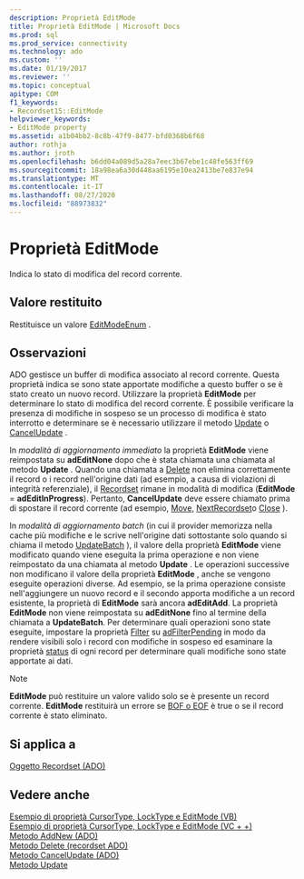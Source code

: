 ```yaml
---
description: Proprietà EditMode
title: Proprietà EditMode | Microsoft Docs
ms.prod: sql
ms.prod_service: connectivity
ms.technology: ado
ms.custom: ''
ms.date: 01/19/2017
ms.reviewer: ''
ms.topic: conceptual
apitype: COM
f1_keywords:
- Recordset15::EditMode
helpviewer_keywords:
- EditMode property
ms.assetid: a1b04bb2-8c8b-47f9-8477-bfd0368b6f68
author: rothja
ms.author: jroth
ms.openlocfilehash: b6dd04a089d5a28a7eec3b67ebe1c48fe563ff69
ms.sourcegitcommit: 18a98ea6a30d448aa6195e10ea2413be7e837e94
ms.translationtype: MT
ms.contentlocale: it-IT
ms.lasthandoff: 08/27/2020
ms.locfileid: "88973832"
---
```

# <a name="editmode-property"></a>Proprietà EditMode
Indica lo stato di modifica del record corrente.  
  
## <a name="return-value"></a>Valore restituito  
 Restituisce un valore [EditModeEnum](../../../ado/reference/ado-api/editmodeenum.md) .  
  
## <a name="remarks"></a>Osservazioni  
 ADO gestisce un buffer di modifica associato al record corrente. Questa proprietà indica se sono state apportate modifiche a questo buffer o se è stato creato un nuovo record. Utilizzare la proprietà **EditMode** per determinare lo stato di modifica del record corrente. È possibile verificare la presenza di modifiche in sospeso se un processo di modifica è stato interrotto e determinare se è necessario utilizzare il metodo [Update](../../../ado/reference/ado-api/update-method.md) o [CancelUpdate](../../../ado/reference/ado-api/cancelupdate-method-ado.md) .  
  
 In *modalità di aggiornamento immediato* la proprietà **EditMode** viene reimpostata su **adEditNone** dopo che è stata chiamata una chiamata al metodo **Update** . Quando una chiamata a [Delete](../../../ado/reference/ado-api/delete-method-ado-recordset.md) non elimina correttamente il record o i record nell'origine dati (ad esempio, a causa di violazioni di integrità referenziale), il [Recordset](../../../ado/reference/ado-api/recordset-object-ado.md) rimane in modalità di modifica (**EditMode**  =  **adEditInProgress**). Pertanto, **CancelUpdate** deve essere chiamato prima di spostare il record corrente (ad esempio, [Move](../../../ado/reference/ado-api/move-method-ado.md), [NextRecordset](../../../ado/reference/ado-api/nextrecordset-method-ado.md)o [Close](../../../ado/reference/ado-api/close-method-ado.md) ).  
  
 In *modalità di aggiornamento batch* (in cui il provider memorizza nella cache più modifiche e le scrive nell'origine dati sottostante solo quando si chiama il metodo [UpdateBatch](../../../ado/reference/ado-api/updatebatch-method.md) ), il valore della proprietà **EditMode** viene modificato quando viene eseguita la prima operazione e non viene reimpostato da una chiamata al metodo **Update** . Le operazioni successive non modificano il valore della proprietà **EditMode** , anche se vengono eseguite operazioni diverse. Ad esempio, se la prima operazione consiste nell'aggiungere un nuovo record e il secondo apporta modifiche a un record esistente, la proprietà di **EditMode** sarà ancora **adEditAdd**. La proprietà **EditMode** non viene reimpostata su **adEditNone** fino al termine della chiamata a **UpdateBatch**. Per determinare quali operazioni sono state eseguite, impostare la proprietà [Filter](../../../ado/reference/ado-api/filter-property.md) su [adFilterPending](../../../ado/reference/ado-api/filtergroupenum.md) in modo da rendere visibili solo i record con modifiche in sospeso ed esaminare la proprietà [status](../../../ado/reference/ado-api/status-property-ado-recordset.md) di ogni record per determinare quali modifiche sono state apportate ai dati.  
  
> [!NOTE]
>  **EditMode** può restituire un valore valido solo se è presente un record corrente. **EditMode** restituirà un errore se [BOF o EOF](../../../ado/reference/ado-api/bof-eof-properties-ado.md) è true o se il record corrente è stato eliminato.  
  
## <a name="applies-to"></a>Si applica a  
 [Oggetto Recordset (ADO)](../../../ado/reference/ado-api/recordset-object-ado.md)  
  
## <a name="see-also"></a>Vedere anche  
 [Esempio di proprietà CursorType, LockType e EditMode (VB)](../../../ado/reference/ado-api/cursortype-locktype-and-editmode-properties-example-vb.md)   
 [Esempio di proprietà CursorType, LockType e EditMode (VC + +)](../../../ado/reference/ado-api/cursortype-locktype-and-editmode-properties-example-vc.md)   
 [Metodo AddNew (ADO)](../../../ado/reference/ado-api/addnew-method-ado.md)   
 [Metodo Delete (recordset ADO)](../../../ado/reference/ado-api/delete-method-ado-recordset.md)   
 [Metodo CancelUpdate (ADO)](../../../ado/reference/ado-api/cancelupdate-method-ado.md)   
 [Metodo Update](../../../ado/reference/ado-api/update-method.md)
